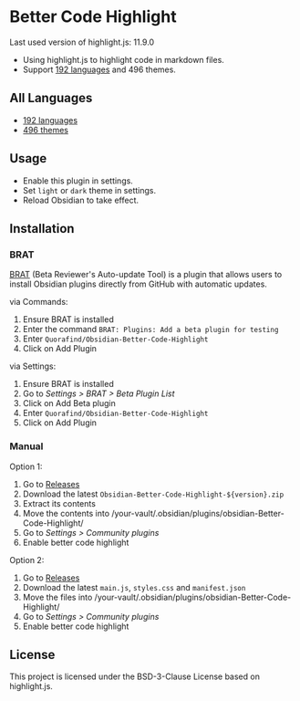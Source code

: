 # Better Code Highlight

Last used version of highlight.js: 11.9.0

- Using highlight.js to highlight code in markdown files.
- Support [192 languages](https://github.com/highlightjs/highlight.js/blob/main/SUPPORTED_LANGUAGES.md) and 496 themes.

## All Languages

- [192 languages](./src/language.ts)
- [496 themes](./src/theme.ts)

## Usage

- Enable this plugin in settings.
- Set `light` or `dark` theme in settings.
- Reload Obsidian to take effect.

## Installation

### BRAT

[BRAT](https://github.com/TfTHacker/obsidian42-brat) (Beta Reviewer's Auto-update Tool) is a plugin that allows users to
install Obsidian plugins directly from GitHub with automatic updates.

via Commands:

1. Ensure BRAT is installed
2. Enter the command `BRAT: Plugins: Add a beta plugin for testing`
3. Enter `Quorafind/Obsidian-Better-Code-Highlight`
4. Click on Add Plugin

via Settings:

1. Ensure BRAT is installed
2. Go to *Settings > BRAT > Beta Plugin List*
3. Click on Add Beta plugin
4. Enter `Quorafind/Obsidian-Better-Code-Highlight`
5. Click on Add Plugin

### Manual

Option 1:

1. Go to [Releases](https://github.com/Quorafind/Obsidian-Better-Code-Highlight/releases)
2. Download the latest `Obsidian-Better-Code-Highlight-${version}.zip`
3. Extract its contents
4. Move the contents into /your-vault/.obsidian/plugins/obsidian-Better-Code-Highlight/
5. Go to *Settings > Community plugins*
6. Enable better code highlight

Option 2:

1. Go to [Releases](https://github.com/Quorafind/Obsidian-Better-Code-Highlight/releases)
2. Download the latest `main.js`, `styles.css` and `manifest.json`
3. Move the files into /your-vault/.obsidian/plugins/obsidian-Better-Code-Highlight/
5. Go to *Settings > Community plugins*
6. Enable better code highlight

## License

This project is licensed under the BSD-3-Clause License based on highlight.js.
